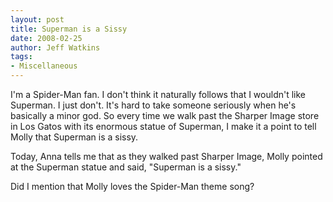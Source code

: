 ```yaml
---
layout: post
title: Superman is a Sissy
date: 2008-02-25
author: Jeff Watkins
tags:
- Miscellaneous
---
```


I'm a Spider-Man fan. I don't think it naturally follows that I wouldn't like Superman. I just don't. It's hard to take someone seriously when he's basically a minor god. So every time we walk past the Sharper Image store in Los Gatos with its enormous statue of Superman, I make it a point to tell Molly that Superman is a sissy.

Today, Anna tells me that as they walked past Sharper Image, Molly pointed at the Superman statue and said, "Superman is a sissy."

Did I mention that Molly loves the Spider-Man theme song?